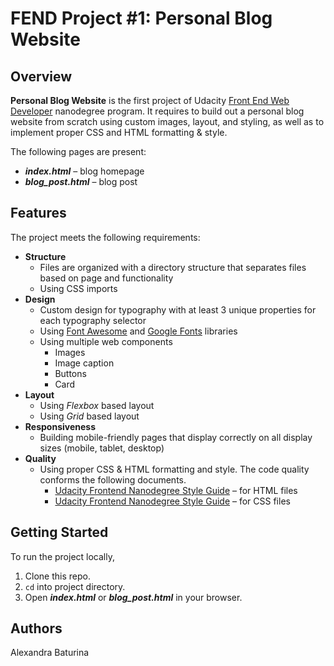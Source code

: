 # FEND Project #1: Personal Blog Website
## Overview
**Personal Blog Website** is the first project of Udacity [Front End Web Developer](https://www.udacity.com/course/front-end-web-developer-nanodegree--nd0011) nanodegree program. It requires to build out a personal blog website from scratch using custom images, layout, and styling, as well as to implement proper CSS and HTML formatting & style.
  
The following pages are present:
* ***index.html*** – blog homepage
* ***blog_post.html*** – blog post
## Features
The project meets the following requirements:
* **Structure**
  * Files are organized with a directory structure that separates files based on page and functionality
  * Using CSS imports
* **Design**
  * Custom design for typography with at least 3 unique properties for each typography selector
  * Using [Font Awesome](https://www.w3schools.com/icons/fontawesome_icons_intro.asp) and [Google Fonts](https://fonts.google.com/) libraries
  * Using multiple web components
    * Images
    * Image caption
    * Buttons
    * Card
* **Layout**
  * Using *Flexbox* based layout
  * Using *Grid* based layout
* **Responsiveness** 
  * Building mobile-friendly pages that display correctly on all display sizes (mobile, tablet, desktop)
* **Quality**
  * Using proper CSS & HTML formatting and style. The code quality conforms the following documents.
    * [Udacity Frontend Nanodegree Style Guide](http://udacity.github.io/frontend-nanodegree-styleguide/index.html) – for HTML files
    * [Udacity Frontend Nanodegree Style Guide](http://udacity.github.io/frontend-nanodegree-styleguide/css.html) – for CSS files
## Getting Started
To run the project locally,
1. Clone this repo.
2. ```cd``` into project directory.
3. Open ***index.html*** or ***blog_post.html*** in your browser.
## Authors
Alexandra Baturina
